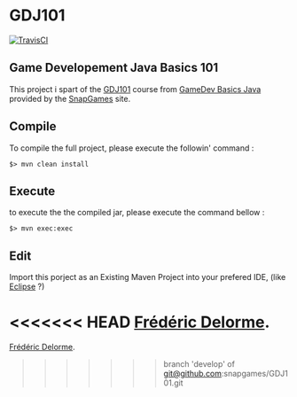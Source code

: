 # GDJ101

[![TravisCI](https://travis-ci.org/SnapGames/GDJ101.svg?branch=develop)](https://travis-ci.org/SnapGames/GDJ101 "open the TravisCI compilation trend")

## Game Developement Java Basics 101

This project i spart of the [GDJ101](https://classroom.google.com/c/NzI2ODQ3NjU2MFpa/t/NzI2Nzg0MjgxNFpa) course from [GameDev Basics
Java](https://classroom.google.com/c/NzI2ODQ3NjU2MFpa "Open the official online course") 
provided by the [SnapGames](http://snapgames.fr) site. 

## Compile

To compile the full project, please execute the followin' command :

    $> mvn clean install


## Execute

to execute the the compiled jar, please execute the command bellow :

    $> mvn exec:exec


## Edit

Import this porject as an Existing Maven Project into your prefered IDE, 
(like [Eclipse](http://www.eclipse.org/downloads "open the eclipse official web download page") ?)


<<<<<<< HEAD
[Frédéric Delorme](mailto:contact@snapgames.fr).
=======
[Frédéric Delorme](mailto:contact@snapgames.fr).
>>>>>>> branch 'develop' of git@github.com:snapgames/GDJ101.git
